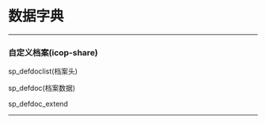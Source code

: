 # 数据字典

---

### 自定义档案\(icop-share\)

sp\_defdoclist\(档案头\)

sp\_defdoc\(档案数据\)

sp\_defdoc\_extend

---



